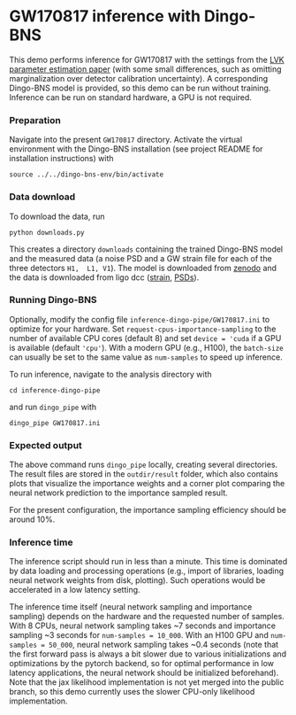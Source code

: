 # GW170817 inference with Dingo-BNS

This demo performs inference for GW170817 with the settings from the [LVK parameter 
estimation paper](https://link.aps.org/doi/10.1103/PhysRevX.9.011001) (with some small 
differences, such as omitting marginalization over detector calibration uncertainty).
A corresponding Dingo-BNS model is provided, so this demo can be run without training.
Inference can be run on standard hardware, a GPU is not required.


### Preparation

Navigate into the present `GW170817` directory. Activate the virtual environment with 
the Dingo-BNS installation (see project README 
for installation instructions) with
```shell
source ../../dingo-bns-env/bin/activate
```

### Data download

To download the data, run 
```shell
python downloads.py
```
This creates a directory `downloads` containing the trained Dingo-BNS model and 
the measured data (a noise PSD and a GW strain file for each of the three detectors `H1, 
L1, V1`). The model is downloaded from [zenodo](https://zenodo.org/records/13321251) 
and the data is downloaded from ligo dcc 
([strain](https://dcc.ligo.org/LIGO-P1700349/public), 
[PSDs](https://dcc.ligo.org/LIGO-P1900011/public)).


### Running Dingo-BNS

Optionally, modify the config file `inference-dingo-pipe/GW170817.ini` to optimize for 
your hardware. Set `request-cpus-importance-sampling` to the number of available 
CPU cores (default 8) and set `device = 'cuda` if a GPU is available (default `'cpu'`).
With a modern GPU (e.g., H100), the `batch-size` can usually be set to the same value 
as `num-samples` to speed up inference.

To run inference, navigate to the analysis directory with
```shell 
cd inference-dingo-pipe
```
and run `dingo_pipe` with
```shell
dingo_pipe GW170817.ini
```


### Expected output
The above command runs `dingo_pipe` locally, creating several directories. The result 
files are stored in the `outdir/result` folder, which also contains plots that visualize the 
importance weights and a corner plot comparing the neural network prediction to the 
importance sampled result.

For the present configuration, the importance sampling efficiency should be around 10%.


### Inference time
The inference script should run in less than a minute.
This time is dominated by data loading and processing operations 
(e.g., import of libraries, loading neural network weights from disk, plotting). 
Such operations would be accelerated in a low latency setting.

The inference time itself (neural network sampling and importance sampling) depends on 
the hardware and the requested number of samples. 
With 8 CPUs, neural network sampling takes ~7 seconds and importance sampling ~3 seconds 
for `num-samples = 10_000`. 
With an H100 GPU and `num-samples = 50_000`, neural network sampling takes ~0.4 seconds 
(note that the first forward pass is always a bit slower due to various 
initializations and optimizations by the pytorch backend, so for optimal performance 
in low latency applications, the neural network should be initialized beforehand).
Note that the jax likelihood implementation is not yet merged into the public branch, 
so this demo currently uses the slower CPU-only likelihood implementation.
